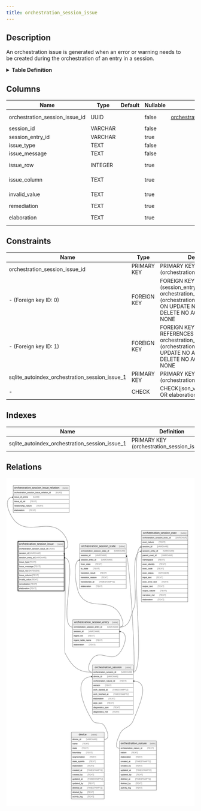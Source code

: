 ```yaml
---
title: orchestration_session_issue
---
```


## Description

An orchestration issue is generated when an error or warning needs to  
be created during the orchestration of an entry in a session.

<details>
<summary><strong>Table Definition</strong></summary>

```sql
CREATE TABLE "orchestration_session_issue" (
    "orchestration_session_issue_id" UUID PRIMARY KEY NOT NULL,
    "session_id" VARCHAR NOT NULL,
    "session_entry_id" VARCHAR,
    "issue_type" TEXT NOT NULL,
    "issue_message" TEXT NOT NULL,
    "issue_row" INTEGER,
    "issue_column" TEXT,
    "invalid_value" TEXT,
    "remediation" TEXT,
    "elaboration" TEXT CHECK(json_valid(elaboration) OR elaboration IS NULL),
    FOREIGN KEY("session_id") REFERENCES "orchestration_session"("orchestration_session_id"),
    FOREIGN KEY("session_entry_id") REFERENCES "orchestration_session_entry"("orchestration_session_entry_id")
)
```

</details>

## Columns

| Name                           | Type    | Default | Nullable | Children                                                                        | Parents                                                       | Comment                                                                            |
| ------------------------------ | ------- | ------- | -------- | ------------------------------------------------------------------------------- | ------------------------------------------------------------- | ---------------------------------------------------------------------------------- |
| orchestration_session_issue_id | UUID    |         | false    | [orchestration_session_issue_relation](/surveilr/reference/db/surveilr-state-schema/orchestration_session_issue_relation) |                                                               | orchestration_session_issue primary key and internal label (UUID)                  |
| session_id                     | VARCHAR |         | false    |                                                                                 | [orchestration_session](/surveilr/reference/db/surveilr-state-schema/orchestration_session)             | {"isSqlDomainZodDescrMeta":true,"isVarChar":true}                                  |
| session_entry_id               | VARCHAR |         | true     |                                                                                 | [orchestration_session_entry](/surveilr/reference/db/surveilr-state-schema/orchestration_session_entry) | {"isSqlDomainZodDescrMeta":true,"isVarChar":true}                                  |
| issue_type                     | TEXT    |         | false    |                                                                                 |                                                               | The category of an issue                                                           |
| issue_message                  | TEXT    |         | false    |                                                                                 |                                                               | The human-friendly message for an issue                                            |
| issue_row                      | INTEGER |         | true     |                                                                                 |                                                               | The row number in which the issue occurred (may be NULL if not applicable)         |
| issue_column                   | TEXT    |         | true     |                                                                                 |                                                               | The name of the column in which the issue occurred (may be NULL if not applicable) |
| invalid_value                  | TEXT    |         | true     |                                                                                 |                                                               | The invalid value which caused the issue (may be NULL if not applicable)           |
| remediation                    | TEXT    |         | true     |                                                                                 |                                                               | If the issue is correctable, explain how to correct it.                            |
| elaboration                    | TEXT    |         | true     |                                                                                 |                                                               | isse-specific attributes/properties in JSON ("custom data")                        |

## Constraints

| Name                                           | Type        | Definition                                                                                                                                                |
| ---------------------------------------------- | ----------- | --------------------------------------------------------------------------------------------------------------------------------------------------------- |
| orchestration_session_issue_id                 | PRIMARY KEY | PRIMARY KEY (orchestration_session_issue_id)                                                                                                              |
| - (Foreign key ID: 0)                          | FOREIGN KEY | FOREIGN KEY (session_entry_id) REFERENCES orchestration_session_entry (orchestration_session_entry_id) ON UPDATE NO ACTION ON DELETE NO ACTION MATCH NONE |
| - (Foreign key ID: 1)                          | FOREIGN KEY | FOREIGN KEY (session_id) REFERENCES orchestration_session (orchestration_session_id) ON UPDATE NO ACTION ON DELETE NO ACTION MATCH NONE                   |
| sqlite_autoindex_orchestration_session_issue_1 | PRIMARY KEY | PRIMARY KEY (orchestration_session_issue_id)                                                                                                              |
| -                                              | CHECK       | CHECK(json_valid(elaboration) OR elaboration IS NULL)                                                                                                     |

## Indexes

| Name                                           | Definition                                   |
| ---------------------------------------------- | -------------------------------------------- |
| sqlite_autoindex_orchestration_session_issue_1 | PRIMARY KEY (orchestration_session_issue_id) |

## Relations

![er](../../../../../../assets/orchestration_session_issue.svg)

